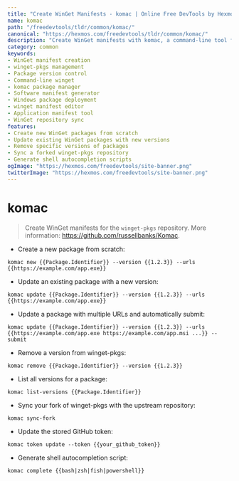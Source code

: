 ```yaml
---
title: "Create WinGet Manifests - komac | Online Free DevTools by Hexmos"
name: komac
path: "/freedevtools/tldr/common/komac/"
canonical: "https://hexmos.com/freedevtools/tldr/common/komac/"
description: "Create WinGet manifests with komac, a command-line tool for managing winget-pkgs repositories. Automate package creation and updates. Free online tool, no registration required."
category: common
keywords:
- WinGet manifest creation
- winget-pkgs management
- Package version control
- Command-line winget
- komac package manager
- Software manifest generator
- Windows package deployment
- winget manifest editor
- Application manifest tool
- WinGet repository sync
features:
- Create new WinGet packages from scratch
- Update existing WinGet packages with new versions
- Remove specific versions of packages
- Sync a forked winget-pkgs repository
- Generate shell autocompletion scripts
ogImage: "https://hexmos.com/freedevtools/site-banner.png"
twitterImage: "https://hexmos.com/freedevtools/site-banner.png"
---
```


# komac

> Create WinGet manifests for the `winget-pkgs` repository.
> More information: <https://github.com/russellbanks/Komac>.

- Create a new package from scratch:

`komac new {{Package.Identifier}} --version {{1.2.3}} --urls {{https://example.com/app.exe}}`

- Update an existing package with a new version:

`komac update {{Package.Identifier}} --version {{1.2.3}} --urls {{https://example.com/app.exe}}`

- Update a package with multiple URLs and automatically submit:

`komac update {{Package.Identifier}} --version {{1.2.3}} --urls {{https://example.com/app.exe https://example.com/app.msi ...}} --submit`

- Remove a version from winget-pkgs:

`komac remove {{Package.Identifier}} --version {{1.2.3}}`

- List all versions for a package:

`komac list-versions {{Package.Identifier}}`

- Sync your fork of winget-pkgs with the upstream repository:

`komac sync-fork`

- Update the stored GitHub token:

`komac token update --token {{your_github_token}}`

- Generate shell autocompletion script:

`komac complete {{bash|zsh|fish|powershell}}`
